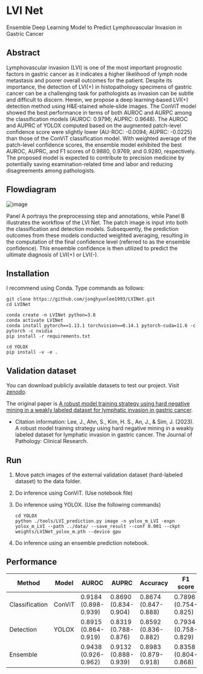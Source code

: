 # LVI Net 

Ensemble Deep Learning Model to Predict Lymphovascular Invasion in Gastric Cancer

## Abstract

Lymphovascular invasion (LVI) is one of the most important prognostic factors in gastric cancer as it indicates a higher likelihood of lymph node metastasis and poorer overall outcomes for the patient. Despite its importance, the detection of LVI(+) in histopathology specimens of gastric cancer can be a challenging task for pathologists as invasion can be subtle and difficult to discern. Herein, we propose a deep learning‐based LVI(+) detection method using H&E‐stained whole‐slide images. The ConViT model showed the best performance in terms of both AUROC and AURPC among the classification models (AUROC: 0.9796; AUPRC: 0.9648). The AUROC and AUPRC of YOLOX computed based on the augmented patch-level confidence score were slightly lower (AU-ROC: -0.0094; AUPRC: -0.0225) than those of the ConViT classification model. With weighted average of the patch-level confidence scores, the ensemble model exhibited the best AUROC, AUPRC, and F1 scores of 0.9880, 0.9769, and 0.9280, respectively. The proposed model is expected to contribute to precision medicine by potentially saving examination-related time and labor and reducing disagreements among pathologists.

## Flowdiagram

![image](https://github.com/jonghyunlee1993/LVINet/assets/37280722/19657fd7-b512-4839-a832-4c0e5cc43326)

Panel A portrays the preprocessing step and annotations, while Panel B illustrates the workflow of the LVI Net. The patch image is input into both the classification and detection models. Subsequently, the prediction outcomes from these models conducted weighted averaging, resulting in the computation of the final confidence level (referred to as the ensemble confidence). This ensemble confidence is then utilized to predict the ultimate diagnosis of LVI(+) or LVI(-).

## Installation

I recommend using Conda. Type commands as follows:

```
git clone https://github.com/jonghyunlee1993/LVINet.git
cd LVINet

conda create -n LVINet python=3.8
conda activate LVINet
conda install pytorch==1.13.1 torchvision==0.14.1 pytorch-cuda=11.6 -c pytorch -c nvidia
pip install -r requirements.txt

cd YOLOX
pip install -v -e .
```

## Validation dataset

You can download publicly available datasets to test our project. Visit [zenodo](https://zenodo.org/records/10020633).

The original paper is [A robust model training strategy using hard negative mining in a weakly labeled dataset for lymphatic invasion in gastric cancer](https://pathsocjournals.onlinelibrary.wiley.com/doi/full/10.1002/cjp2.355).

- Citation information: Lee, J., Ahn, S., Kim, H. S., An, J., & Sim, J. (2023). A robust model training strategy using hard negative mining in a weakly labeled dataset for lymphatic invasion in gastric cancer. The Journal of Pathology: Clinical Research.

## Run

1. Move patch images of the external validation dataset (hard-labeled dataset) to the data folder.
2. Do inference using ConViT. (Use notebook file)
3. Do inference using YOLOX. (Use the following commands)

   ```
   cd YOLOX
   python ./tools/LVI_prediction.py image -n yolox_m_LVI -expn yolox_m_LVI --path ../data/ --save_result --conf 0.001 --ckpt weights/LVINet_yolox_m.pth --device gpu
   ```
4. Do inference using an ensemble prediction notebook.

## Performance

| Method          | Model   | AUROC                | AUPRC              | Accuracy            | F1 score            |
|-----------------|---------|----------------------|--------------------|---------------------|---------------------|
| Classification  | ConViT  | 0.9184 (0.898-0.939)| 0.8690 (0.834-0.904)| 0.8674 (0.847-0.888)| 0.7896 (0.754-0.825)|
| Detection       | YOLOX   | 0.8915 (0.864-0.919)| 0.8319 (0.788-0.876)| 0.8592 (0.836-0.882)| 0.7934 (0.758-0.829)|
| Ensemble        |         | 0.9438 (0.926-0.962)| 0.9132 (0.888-0.939)| 0.8983 (0.879-0.918)| 0.8358 (0.804-0.868)|

